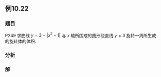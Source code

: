 ## 例10.22
### 题目
P249 求曲线 $y = 3 - | {{x}^{2} - 1}|$ 与 $x$ 轴所围成的图形绕直线 $y = 3$ 旋转一周所生成的旋转体的体积.
### 分析

### 解